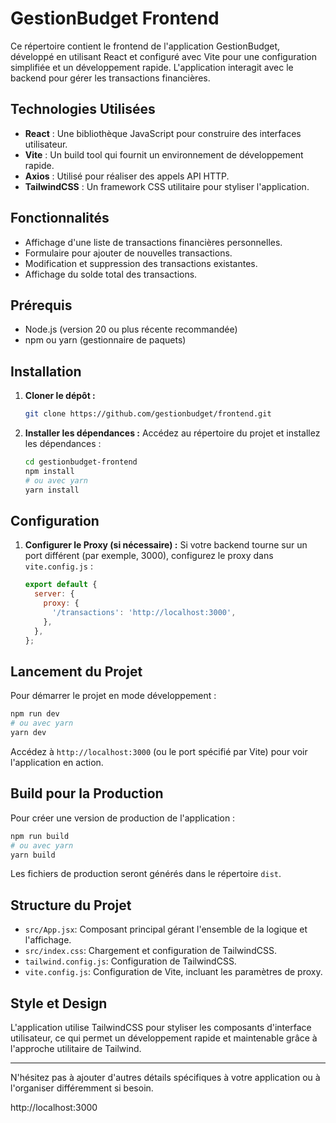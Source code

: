 # GestionBudget Frontend

Ce répertoire contient le frontend de l'application GestionBudget, développé en utilisant React et configuré avec Vite pour une configuration simplifiée et un développement rapide. L'application interagit avec le backend pour gérer les transactions financières.

## Technologies Utilisées

- **React** : Une bibliothèque JavaScript pour construire des interfaces utilisateur.
- **Vite** : Un build tool qui fournit un environnement de développement rapide.
- **Axios** : Utilisé pour réaliser des appels API HTTP.
- **TailwindCSS** : Un framework CSS utilitaire pour styliser l'application.

## Fonctionnalités

- Affichage d'une liste de transactions financières personnelles.
- Formulaire pour ajouter de nouvelles transactions.
- Modification et suppression des transactions existantes.
- Affichage du solde total des transactions.

## Prérequis

- Node.js (version 20 ou plus récente recommandée)
- npm ou yarn (gestionnaire de paquets)

## Installation

1. **Cloner le dépôt :**
   ```bash
   git clone https://github.com/gestionbudget/frontend.git
   ```

2. **Installer les dépendances :**
   Accédez au répertoire du projet et installez les dépendances :
   ```bash
   cd gestionbudget-frontend
   npm install
   # ou avec yarn
   yarn install
   ```

## Configuration

1. **Configurer le Proxy (si nécessaire) :**
   Si votre backend tourne sur un port différent (par exemple, 3000), configurez le proxy dans `vite.config.js` :
   ```javascript
   export default {
     server: {
       proxy: {
         '/transactions': 'http://localhost:3000',
       },
     },
   };
   ```

## Lancement du Projet

Pour démarrer le projet en mode développement :

```bash
npm run dev
# ou avec yarn
yarn dev
```

Accédez à `http://localhost:3000` (ou le port spécifié par Vite) pour voir l'application en action.

## Build pour la Production

Pour créer une version de production de l'application :

```bash
npm run build
# ou avec yarn
yarn build
```

Les fichiers de production seront générés dans le répertoire `dist`.

## Structure du Projet

- `src/App.jsx`: Composant principal gérant l'ensemble de la logique et l'affichage.
- `src/index.css`: Chargement et configuration de TailwindCSS.
- `tailwind.config.js`: Configuration de TailwindCSS.
- `vite.config.js`: Configuration de Vite, incluant les paramètres de proxy.

## Style et Design

L'application utilise TailwindCSS pour styliser les composants d'interface utilisateur, ce qui permet un développement rapide et maintenable grâce à l'approche utilitaire de Tailwind.

---

N'hésitez pas à ajouter d'autres détails spécifiques à votre application ou à l'organiser différemment si besoin.


 http://localhost:3000
